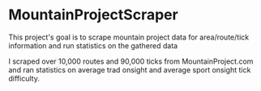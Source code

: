# MountainProjectScraper

This project's goal is to scrape mountain project data for area/route/tick information and run statistics on the gathered data

I scraped over 10,000 routes and 90,000 ticks from MountainProject.com and ran statistics on average trad onsight and average sport onsight tick difficulty.
